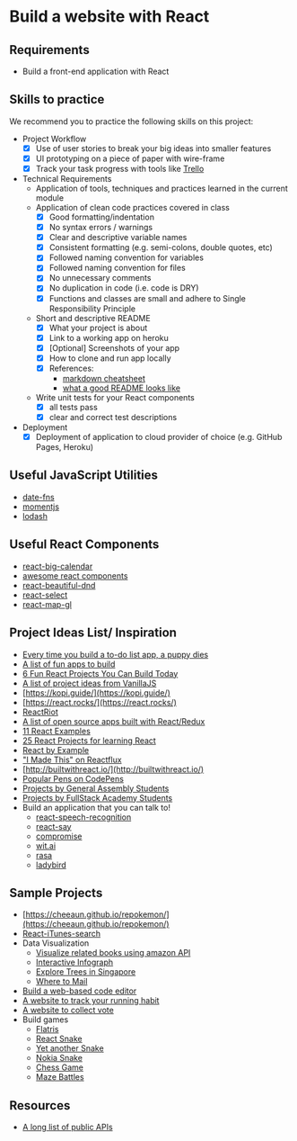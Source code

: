 # Build a website with React

## Requirements

* Build a front-end application with React

## Skills to practice

We recommend you to practice the following skills on this project:

* Project Workflow
  * [x] Use of user stories to break your big ideas into smaller features
  * [x] UI prototyping on a piece of paper with wire-frame
  * [x] Track your task progress with tools like [Trello](https://trello.com/)
* Technical Requirements
  * Application of tools, techniques and practices learned in the current module
  * Application of clean code practices covered in class
    * [x] Good formatting/indentation
    * [x] No syntax errors / warnings
    * [x] Clear and descriptive variable names
    * [x] Consistent formatting \(e.g. semi-colons, double quotes, etc\)
    * [x] Followed naming convention for variables
    * [x] Followed naming convention for files
    * [x] No unnecessary comments
    * [x] No duplication in code \(i.e. code is DRY\)
    * [x] Functions and classes are small and adhere to Single Responsibility Principle
  * Short and descriptive README
    * [x] What your project is about
    * [x] Link to a working app on heroku
    * [x] \[Optional\] Screenshots of your app
    * [x] How to clone and run app locally
    * [x] References:
      * [markdown cheatsheet](https://github.com/adam-p/markdown-here/wiki/Markdown-Cheatsheet)
      * [what a good README looks like](https://gist.github.com/PurpleBooth/109311bb0361f32d87a2)
  * Write unit tests for your React components
    * [x] all tests pass
    * [x] clear and correct test descriptions
* Deployment
  * [x] Deployment of application to cloud provider of choice \(e.g. GitHub Pages, Heroku\)

## Useful JavaScript Utilities

* [date-fns](https://date-fns.org/)
* [momentjs](https://momentjs.com/)
* [lodash](https://lodash.com/)

## Useful React Components

* [react-big-calendar](https://github.com/intljusticemission/react-big-calendar)
* [awesome react components](https://github.com/brillout/awesome-react-components)
* [react-beautiful-dnd](https://github.com/atlassian/react-beautiful-dnd)
* [react-select](https://react-select.com/home)
* [react-map-gl](https://github.com/uber/react-map-gl)

## Project Ideas List/ Inspiration

* [Every time you build a to-do list app, a puppy dies](https://medium.freecodecamp.org/every-time-you-build-a-to-do-list-app-a-puppy-dies-505b54637a5d)
* [A list of fun apps to build](https://medium.freecodecamp.org/the-secret-to-being-a-top-developer-is-building-things-heres-a-list-of-fun-apps-to-build-aac61ac0736c)
* [6 Fun React Projects You Can Build Today](https://daveceddia.com/react-practice-projects/)
* [A list of project ideas from VanillaJS](https://learnvanillajs.com/projects/)
* [https://kopi.guide/](https://kopi.guide/)
* [https://react.rocks/](https://react.rocks/)
* [ReactRiot](https://www.reactriot.com/)
* [A list of open source apps built with React/Redux](https://github.com/markerikson/redux-ecosystem-links/blob/master/apps-and-examples.md)
* [11 React Examples](https://dev.to/drminnaar/11-react-examples-2e6d)
* [25 React Projects for learning React](http://sean-smith.me/assets/portfolio/25-react-projects/index.html)
* [React by Example](https://reactkungfu.com/showcases/)
* ["I Made This" on Reactflux](https://discordapp.com/channels/102860784329052160/312761588778139658)
* [http://builtwithreact.io/](http://builtwithreact.io/)
* [Popular Pens on CodePens](https://codepen.io/2018/popular/pens/)
* [Projects by General Assembly Students](https://gallery.generalassemb.ly/)
* [Projects by FullStack Academy Students](https://www.fullstackacademy.com/student-gallery)
* Build an application that you can talk to!
  * [react-speech-recognition](https://www.npmjs.com/package/react-speech-recognition)
  * [react-say](https://www.npmjs.com/package/react-say)
  * [compromise](http://compromise.cool/)
  * [wit.ai](https://wit.ai/)
  * [rasa](https://rasa.com/)
  * [ladybird](https://lyrebird.ai/)

## Sample Projects

* [https://cheeaun.github.io/repokemon/](https://cheeaun.github.io/repokemon/)
* [React-iTunes-search](https://github.com/LeoAJ/react-iTunes-search)
* Data Visualization
  * [Visualize related books using amazon API](https://anvaka.github.io/greview/hands-on-ml/1/)
  * [Interactive Infograph](https://www.smashingmagazine.com/2018/11/interactive-infographic-vue-js/)
  * [Explore Trees in Singapore](https://github.com/cheeaun/exploretrees-sg)
  * [Where to Mail](https://github.com/timmoti/postbox-hunter)
* [Build a web-based code editor](http://krasimirtsonev.com/blog/article/build-your-own-interactive-javascript-playground)
* [A website to track your running habit](https://github.com/newzealot/runninglog)
* [A website to collect vote](https://www.menti.com/)
* Build games
  * [Flatris](https://github.com/skidding/flatris)
  * [React Snake](https://github.com/taming-the-state-in-react/react-snake)
  * [Yet another Snake](https://github.com/briantjt/react-snake)
  * [Nokia Snake](https://github.com/Morgantheplant/nokia-snek)
  * [Chess Game](https://pusher.com/tutorials/realtime-chess-game-react)
  * [Maze Battles](http://www.mazebattles.com/)

## Resources

* [A long list of public APIs](https://github.com/toddmotto/public-apis)

